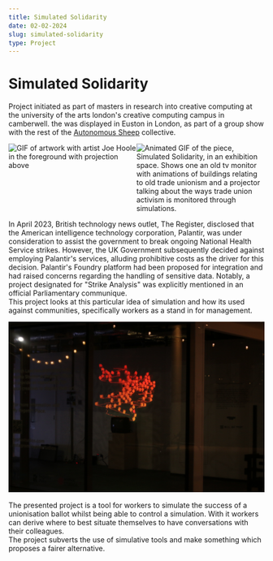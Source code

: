 ```yaml
---
title: Simulated Solidarity
date: 02-02-2024
slug: simulated-solidarity
type: Project
---
```


# Simulated Solidarity

Project initiated as part of masters in research into creative computing at the university of the arts london's creative computing campus in camberwell. the was displayed in Euston in London, as part of a group show with the rest of the [Autonomous Sheep](https://www.autonomous-sheep.com/) collective.

<div class="lists">
<img src="./images/SimulatedSolidarity/IMG_2886.gif" alt="GIF of artwork with artist Joe Hoole in the foreground with projection above" />


<img src="./images/SimulatedSolidarity/IMG_2879.gif" alt="Animated GIF of the piece, Simulated Solidarity, in an exhibition space. Shows one an old tv monitor with animations of buildings relating to old trade unionism and a projector talking about the ways trade union activism is monitored through simulations." />

</div>

<style>
    .lists {display: grid;
    grid-template-columns: 2fr 2fr
    
    }
</style>

In April 2023, British technology news outlet, The Register, disclosed that the American intelligence technology corporation, Palantir, was under consideration to assist the government to break ongoing National Health Service strikes. However, the UK Government subsequently decided against employing Palantir's services, alluding prohibitive costs as the driver for this decision. Palantir's Foundry platform had been proposed for integration and had raised concerns regarding the handling of sensitive data. Notably, a project designated for "Strike Analysis" was explicitly mentioned in an official Parliamentary communique.
<br>
This project looks at this particular idea of simulation and how its used against communities, specifically workers as a stand in for management.

![An image of the art piece at night from outside the gallery space.](./images/SimulatedSolidarity/IMG_7670.jpg)

The presented project is a tool for workers to simulate the success of a unionisation ballot whilst being able to control a simulation. With it workers can derive where to best situate themselves to have conversations with their colleagues.
<br>
The project subverts the use of simulative tools and make something which proposes a fairer alternative.